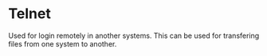# Telnet
Used for login remotely in another systems. This can be used for transfering files from one system to another.
